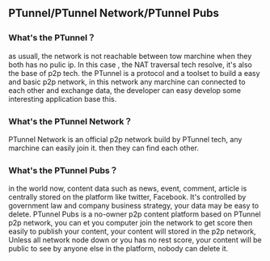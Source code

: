## PTunnel/PTunnel Network/PTunnel Pubs

### What's the PTunnel？

as usuall, the network is not reachable between tow marchine when they both has no pulic ip. In this case ,  the NAT traversal tech resolve,   it's also the base of p2p tech. the PTunnel  is a protocol and a  toolset to build a easy and basic p2p network, in this network any marchine can connected to each other and exchange data,  the developer can easy develop some interesting application base this.

### What's the PTunnel Network？

PTunnel Network is an official p2p network build by PTunnel tech, any marchine can easily join it. then they can find each other.

### What's the PTunnel Pubs？

in the world now, content  data such as news, event, comment, article is centrally stored on the platform like twitter, Facebook. It's controlled by government law and company business strategy,  your data may be easy to delete. PTunnel Pubs is a no-owner p2p content platform based on PTunnel p2p network, you can et you computer join the network to  get score then easily to publish your content, your content will stored in the p2p network, Unless all network node down or you has no rest score, your content will be public to see by anyone else in the platform, nobody can delete it.

